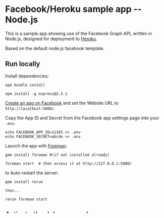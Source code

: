 Facebook/Heroku sample app -- Node.js
=====================================

This is a sample app showing use of the Facebook Graph API, written in Node.js, designed for deployment to [Heroku](http://www.heroku.com/).

Based on the default node.js facebook template.






Run locally
-----------

Install dependencies:

    npm bundle install

    npm install -g express@2.5.1

[Create an app on Facebook](https://developers.facebook.com/apps) and set the Website URL to `http://localhost:5000/`.

Copy the App ID and Secret from the Facebook app settings page into your `.env`:

    echo FACEBOOK_APP_ID=12345 >> .env
    echo FACEBOOK_SECRET=abcde >> .env


    
Launch the app with [Foreman](http://blog.daviddollar.org/2011/05/06/introducing-foreman.html):

    gem install foreman #(if not installed already)

    foreman start  # then access it at http://127.0.0.1:5000/


to Auto-restart the server:

    gem install rerun
    
    then...
    
    rerun foreman start



Activate the debug console
-------------------------
    
Heroku (hosting) doesn'T appreciate debugging, but you can run the debug console locally if you tweak your local Procfile, juste make sure to not commit it to GIT. 

  web: node --debug web.js


You might need to install the node-inspector package first:

    npm install -g node-inspector



Deploy to Heroku 
-------------------------

If you prefer to deploy yourself, push this code to a new Heroku app on the Cedar stack, then copy the App ID and Secret into your config vars:

    heroku create --stack cedar
    git push heroku master
    heroku config:add FACEBOOK_APP_ID=12345 FACEBOOK_SECRET=abcde


Enter the URL for your Heroku app into the Website URL section of the Facebook app settings page, hen you can visit your app on the web.

